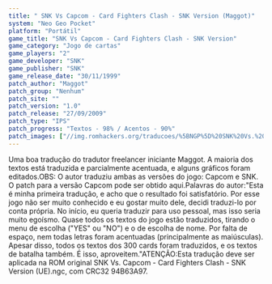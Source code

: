 ```yaml
---
title: " SNK Vs Capcom - Card Fighters Clash - SNK Version (Maggot)"
system: "Neo Geo Pocket"
platform: "Portátil"
game_title: "SNK Vs Capcom - Card Fighters Clash - SNK Version"
game_category: "Jogo de cartas"
game_players: "2"
game_developer: "SNK"
game_publisher: "SNK"
game_release_date: "30/11/1999"
patch_author: "Maggot"
patch_group: "Nenhum"
patch_site: ""
patch_version: "1.0"
patch_release: "27/09/2009"
patch_type: "IPS"
patch_progress: "Textos - 98% / Acentos - 90%"
patch_images: ["//img.romhackers.org/traducoes/%5BNGP%5D%20SNK%20Vs.%20Capcom%20-%20Card%20Fighters%20Clash%20-%20SNK%20Version%20-%20Maggot%20-%201.png","//img.romhackers.org/traducoes/%5BNGP%5D%20SNK%20Vs.%20Capcom%20-%20Card%20Fighters%20Clash%20-%20SNK%20Version%20-%20Maggot%20-%202.png","//img.romhackers.org/traducoes/%5BNGP%5D%20SNK%20Vs.%20Capcom%20-%20Card%20Fighters%20Clash%20-%20SNK%20Version%20-%20Maggot%20-%203.png"]
---
```

Uma boa tradução do tradutor freelancer iniciante Maggot. A maioria dos textos está traduzida e parcialmente acentuada, e alguns gráficos foram editados.OBS: O autor traduziu ambas as versões do jogo: Capcom e SNK. O patch para a versão Capcom pode ser obtido aqui.Palavras do autor:"Esta é minha primeira tradução, e acho que o resultado foi satisfatório. Por esse jogo não ser muito conhecido e eu gostar muito dele, decidi traduzi-lo por conta própria. No início, eu queria traduzir para uso pessoal, mas isso seria muito egoísmo. Quase todos os textos do jogo estão traduzidos, tirando o menu de escolha ("YES" ou "NO") e o de escolha de nome. Por falta de espaço, nem todas letras foram acentuadas (principalmente as  maiúsculas). Apesar disso, todos os textos dos 300 cards foram traduzidos, e os textos de batalha também. É isso, aproveitem."ATENÇÃO:Esta tradução deve ser aplicada na ROM original SNK Vs. Capcom - Card Fighters Clash - SNK Version (UE).ngc, com CRC32 94B63A97.